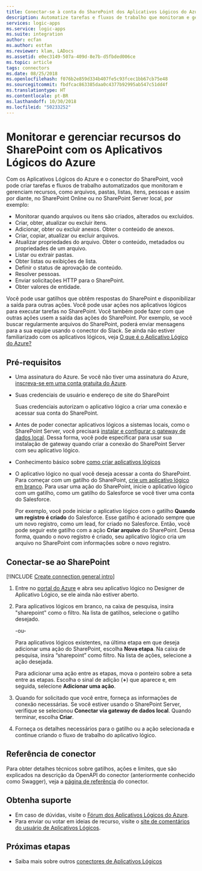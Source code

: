 ```yaml
---
title: Conectar-se à conta do SharePoint dos Aplicativos Lógicos do Azure | Microsoft Docs
description: Automatize tarefas e fluxos de trabalho que monitoram e gerenciam recursos no SharePoint Online ou SharePoint Server local usando os Aplicativos Lógicos do Azure
services: logic-apps
ms.service: logic-apps
ms.suite: integration
author: ecfan
ms.author: estfan
ms.reviewer: klam, LADocs
ms.assetid: e0ec3149-507a-409d-8e7b-d5fbded006ce
ms.topic: article
tags: connectors
ms.date: 08/25/2018
ms.openlocfilehash: f076b2e859d334b407fe5c93fcec1bb67cb75e48
ms.sourcegitcommit: fbdfcac863385daa0c4377b92995ab547c51dd4f
ms.translationtype: HT
ms.contentlocale: pt-BR
ms.lasthandoff: 10/30/2018
ms.locfileid: "50233252"
---
```

# <a name="monitor-and-manage-sharepoint-resources-with-azure-logic-apps"></a>Monitorar e gerenciar recursos do SharePoint com os Aplicativos Lógicos do Azure

Com os Aplicativos Lógicos do Azure e o conector do SharePoint, você pode criar tarefas e fluxos de trabalho automatizados que monitoram e gerenciam recursos, como arquivos, pastas, listas, itens, pessoas e assim por diante, no SharePoint Online ou no SharePoint Server local, por exemplo:

* Monitorar quando arquivos ou itens são criados, alterados ou excluídos.
* Criar, obter, atualizar ou excluir itens.
* Adicionar, obter ou excluir anexos. Obter o conteúdo de anexos.
* Criar, copiar, atualizar ou excluir arquivos. 
* Atualizar propriedades do arquivo. Obter o conteúdo, metadados ou propriedades de um arquivo.
* Listar ou extrair pastas.
* Obter listas ou exibições de lista.
* Definir o status de aprovação de conteúdo.
* Resolver pessoas.
* Enviar solicitações HTTP para o SharePoint.
* Obter valores de entidade.

Você pode usar gatilhos que obtêm respostas do SharePoint e disponibilizar a saída para outras ações. Você pode usar ações nos aplicativos lógicos para executar tarefas no SharePoint. Você também pode fazer com que outras ações usem a saída das ações do SharePoint. Por exemplo, se você buscar regularmente arquivos do SharePoint, poderá enviar mensagens para a sua equipe usando o conector do Slack.
Se ainda não estiver familiarizado com os aplicativos lógicos, veja [O que é o Aplicativo Lógico do Azure?](../logic-apps/logic-apps-overview.md)

## <a name="prerequisites"></a>Pré-requisitos

* Uma assinatura do Azure. Se você não tiver uma assinatura do Azure, <a href="https://azure.microsoft.com/free/" target="_blank">inscreva-se em uma conta gratuita do Azure</a>. 

* Suas credenciais de usuário e endereço de site do SharePoint

  Suas credenciais autorizam o aplicativo lógico a criar uma conexão e acessar sua conta do SharePoint. 

* Antes de poder conectar aplicativos lógicos a sistemas locais, como o SharePoint Server, você precisará [instalar e configurar o gateway de dados local](../logic-apps/logic-apps-gateway-install.md). Dessa forma, você pode especificar para usar sua instalação de gateway quando criar a conexão do SharePoint Server com seu aplicativo lógico.

* Conhecimento básico sobre [como criar aplicativos lógicos](../logic-apps/quickstart-create-first-logic-app-workflow.md)

* O aplicativo lógico no qual você deseja acessar a conta do SharePoint. Para começar com um gatilho do SharePoint, [crie um aplicativo lógico em branco](../logic-apps/quickstart-create-first-logic-app-workflow.md). Para usar uma ação do SharePoint, inicie o aplicativo lógico com um gatilho, como um gatilho do Salesforce se você tiver uma conta do Salesforce.

  Por exemplo, você pode iniciar o aplicativo lógico com o gatilho **Quando um registro é criado** do Salesforce. 
  Esse gatilho é acionado sempre que um novo registro, como um lead, for criado no Salesforce. 
  Então, você pode seguir este gatilho com a ação **Criar arquivo** do SharePoint. Dessa forma, quando o novo registro é criado, seu aplicativo lógico cria um arquivo no SharePoint com informações sobre o novo registro.

## <a name="connect-to-sharepoint"></a>Conectar-se ao SharePoint

[!INCLUDE [Create connection general intro](../../includes/connectors-create-connection-general-intro.md)]

1. Entre no [portal do Azure](https://portal.azure.com) e abra seu aplicativo lógico no Designer de Aplicativo Lógico, se ele ainda não estiver aberto.

1. Para aplicativos lógicos em branco, na caixa de pesquisa, insira "sharepoint" como o filtro. Na lista de gatilhos, selecione o gatilho desejado. 

   -ou-

   Para aplicativos lógicos existentes, na última etapa em que deseja adicionar uma ação do SharePoint, escolha **Nova etapa**. 
   Na caixa de pesquisa, insira “sharepoint” como filtro. 
   Na lista de ações, selecione a ação desejada.

   Para adicionar uma ação entre as etapas, mova o ponteiro sobre a seta entre as etapas. 
   Escolha o sinal de adição (**+**) que aparece e, em seguida, selecione **Adicionar uma ação**.

1. Quando for solicitado que você entre, forneça as informações de conexão necessárias. Se você estiver usando o SharePoint Server, verifique se selecionou **Conectar via gateway de dados local**. Quando terminar, escolha **Criar**.

1. Forneça os detalhes necessários para o gatilho ou a ação selecionada e continue criando o fluxo de trabalho do aplicativo lógico.

## <a name="connector-reference"></a>Referência de conector

Para obter detalhes técnicos sobre gatilhos, ações e limites, que são explicados na descrição da OpenAPI do conector (anteriormente conhecido como Swagger), veja a [página de referência](/connectors/sharepoint/) do conector.

## <a name="get-support"></a>Obtenha suporte

* Em caso de dúvidas, visite o [Fórum dos Aplicativos Lógicos do Azure](https://social.msdn.microsoft.com/Forums/en-US/home?forum=azurelogicapps).
* Para enviar ou votar em ideias de recurso, visite o [site de comentários do usuário de Aplicativos Lógicos](https://aka.ms/logicapps-wish).

## <a name="next-steps"></a>Próximas etapas

* Saiba mais sobre outros [conectores de Aplicativos Lógicos](../connectors/apis-list.md)
